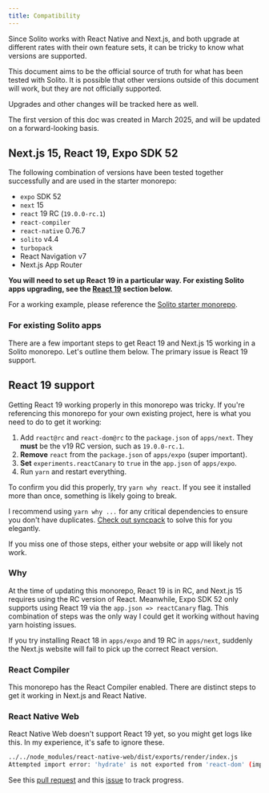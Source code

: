 ```yaml
---
title: Compatibility
---
```


Since Solito works with React Native and Next.js, and both upgrade at different rates with their own feature sets, it can be tricky to know what versions are supported.

This document aims to be the official source of truth for what has been tested with Solito. It is possible that other versions outside of this document will work, but they are not officially supported.

Upgrades and other changes will be tracked here as well.

The first version of this doc was created in March 2025, and will be updated on a forward-looking basis.

## Next.js 15, React 19, Expo SDK 52

The following combination of versions have been tested together successfully and are used in the starter monorepo:

- `expo` SDK 52
- `next` 15
- `react` 19 RC (`19.0.0-rc.1`)
- `react-compiler`
- `react-native` 0.76.7
- `solito` v4.4
- `turbopack`
- React Navigation v7
- Next.js App Router

**You will need to set up React 19 in a particular way. For existing Solito apps upgrading, see the [React 19](#react-19) section below.**

For a working example, please reference the [Solito starter monorepo](https://github.com/nandorojo/solito/tree/master/example-monorepos/blank).

### For existing Solito apps

There are a few important steps to get React 19 and Next.js 15 working in a Solito monorepo. Let's outline them below. The primary issue is React 19 support.

## React 19 support

Getting React 19 working properly in this monorepo was tricky. If you're referencing this monorepo for your own existing project, here is what you need to do to get it working:

1. Add `react@rc` and `react-dom@rc` to the `package.json` of `apps/next`. They **must** be the v19 RC version, such as `19.0.0-rc.1`.
2. **Remove** `react` from the `package.json` of `apps/expo` (super important).
3. **Set** `experiments.reactCanary` to `true` in the `app.json` of `apps/expo`.
4. Run `yarn` and restart everything.

To confirm you did this properly, try `yarn why react`. If you see it installed more than once, something is likely going to break.

I recommend using `yarn why ...` for any critical dependencies to ensure you don't have duplicates. [Check out syncpack](https://www.npmjs.com/package/syncpack) to solve this for you elegantly.

If you miss one of those steps, either your website or app will likely not work.

### Why

At the time of updating this monorepo, React 19 is in RC, and Next.js 15 requires using the RC version of React. Meanwhile, Expo SDK 52 only supports using React 19 via the `app.json => reactCanary` flag. This combination of steps was the only way I could get it working without having yarn hoisting issues.

If you try installing React 18 in `apps/expo` and 19 RC in `apps/next`, suddenly the Next.js website will fail to pick up the correct React version.

### React Compiler

This monorepo has the React Compiler enabled. There are distinct steps to get it working in Next.js and React Native.

### React Native Web

React Native Web doesn't support React 19 yet, so you might get logs like this. In my experience, it's safe to ignore these.

```sh
../../node_modules/react-native-web/dist/exports/render/index.js
Attempted import error: 'hydrate' is not exported from 'react-dom' (imported as 'domLegacyHydrate').
```

See this [pull request](https://github.com/necolas/react-native-web/pull/2731/files) and this [issue](https://github.com/necolas/react-native-web/issues/2686) to track progress.
